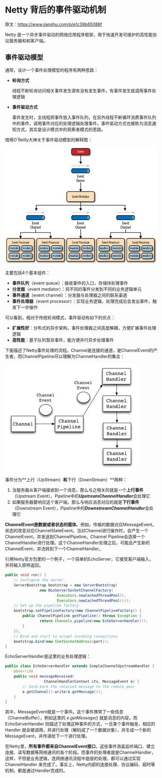# Netty 背后的事件驱动机制

原文：https://www.jianshu.com/p/e1c39b65088f



Netty 是一个异步事件驱动的网络应用程序框架，用于快速开发可维护的高性能协议服务器和和客户端。



## 事件驱动模型

通常，设计一个事件处理模型的程序有两种思路：

* **轮询方式**

  线程不断轮询访问相关事件发生源有没有发生事件，有事件发生就调用事件处理逻辑

* **事件驱动方式**

  事件发生时，主线程把事件放入事件队列，在另外线程不断循环消费事件队列中的事件，调用事件对应的处理逻辑处理事件。事件驱动方式也被称为消息通知方式，其实是设计模式中的观察者模式的思路。

借用O'Reilly大神关于事件驱动模型的解释图：

![1](./images/EventDriven/1.png)

主要包括4个基本组件：

* **事件队列**（event queue）：接收事件的入口，存储待处理事件
* **分发器**（event mediator）：将不同的事件分发到不同的业务逻辑单元
* **事件通道**（event channel）：分发器与处理器之间的联系渠道
* **事件处理器**（event processor）：实现业务逻辑，处理完成后会发出事件，触发下一步操作

可以看到，相对于传统轮询模式，事件驱动有如下的优点：

* **扩展性好**：分布式的异步架构，事件处理器之间高度解耦，方便扩展事件处理逻辑
* **高性能**：基于队列暂存事件，能方便并行异步处理事件



下面描述了Netty事件处理的流程。Channel是连接的通道，是ChannelEvent的产生者，而ChannelPipeline可以理解为ChannelHandler的集合：

![2](./images/EventDriven/2.png)

事件分为**上行（UpStream）**和**下行（DownStream）**两种：

1. 当服务器从客户端接收到一个消息，那么与之相关的就是一个**上行事件**（Upstream Event），Pipeline中的***UpstreamChannelHandler***会处理它
2. 如果服务器要响应这个客户端，那么与响应消息对应的就是**下行事件**（Downstream Event），Pipeline中的***DownstreamChannelHandler***会处理它

**ChannelEvent是数据或者状态的载体**。例如，传输的数据对应MessageEvent，状态的改变对应ChannelStateEvent。当对Channel进行操作时，会产生一个ChannelEvent，并发送到ChannelPipeline。Channel Pipeline会选择一个ChannelHandler进行处理。这个ChannelHandler处理之后，可能会产生新的ChannelEvent，并流转到下一个ChannelHandler。

引用Netty官方包里的一个例子，一个简单的EchoServer，它接受客户端输入，并将输入原样返回。

```java
public void run() {
    // Configure the server.
    ServerBootstrap bootstrap = new ServerBootstrap(
                new NioServerSocketChannelFactory(
                        Executors.newCachedThreadPool(),
                        Executors.newCachedThreadPool()));
    // Set up the pipeline factory 
    bootstrap.setPipelineFactory(new ChannelPipelineFactory() {
        public ChannelPipeline getPipeline() throws Exception {
                return Channels.pipeline(new EchoServerHandler());
        }
    });    
    // Bind and start to accept incoming connections
    bootstrap.bind(new InetSocketAddress(port));
}
```

EchoServerHandler是这里的业务处理逻辑：

```java
public class EchoServerHandler extends SimpleChannelUpstreamHandler {
    @Override
    public void messageReceived(
                  ChannelHandlerContext ctx, MessageEvent e) {
        // Send back the received message to the remote peer
        e.getChannel().write(e.getMessage());
    }
}
```

其中，MessageEvent就是一个事件。这个事件携带了一些信息（ChannelBuffer），例如这里的 *e.getMessage()* 就是消息的内容，而 EchoServerHandler 则描述了处理这种事件的方式，一旦某个事件触发，相应的 Handler 就会被调用，并进行处理（解码成了一个数据对象），并生成一个新的 MessageEvent，并传递给下一个进行处理。

在Netty里，**所有事件都来自ChannelEvent接口**，这些事件涵盖监听端口、建立连接、读写数据等网络通讯的各个阶段。而事件的处理者就是ChannelHandler，这样，不但是业务逻辑，连网络通讯流程中底层的处理，都可以通过实现 ChannelHandler 来完成了。事实上，Netty内部的连接处理、协议编码、超时等机制，都是通过Handler完成的。